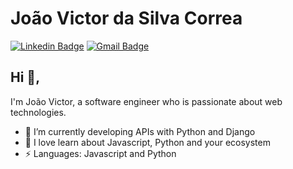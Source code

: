 # João Victor da Silva Correa

[![Linkedin Badge](https://img.shields.io/badge/-LinkedIn-blue?style=flat-square&logo=Linkedin&logoColor=white&link=https://www.linkedin.com/in/nykollemalone/)](https://www.linkedin.com/in/thevictoor/) 
[![Gmail Badge](https://img.shields.io/badge/-Gmail-c14438?style=flat-square&logo=Gmail&logoColor=white&link=mailto:malone.nykolle@gmail.com)](mailto:victoorsp@gmail.com)

## Hi 👋, 
I'm João Victor, a software engineer who is passionate about web technologies.

- 🔭 I’m currently developing APIs with Python and Django
- 🌱 I love learn about Javascript, Python and your ecosystem
- ⚡ Languages: Javascript and Python
